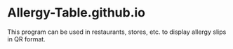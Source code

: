# Allergy-Table.github.io
This program can be used in restaurants, stores, etc. to display allergy slips in QR format.
